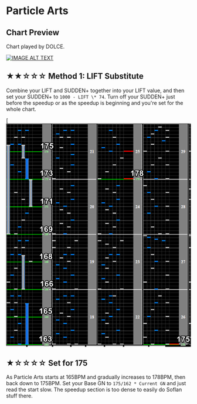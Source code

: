 # Particle Arts

## Chart Preview

Chart played by DOLCE.

[![IMAGE ALT TEXT](http://img.youtube.com/vi/kCyYGf88BT0/0.jpg)](https://youtu.be/kCyYGf88BT0?t=19 "Particle Arts (A) 全国トップ / played by DOLCE. / beatmania IIDX26 Rootage")

## ★★☆☆☆ Method 1: LIFT Substitute

Combine your LIFT and SUDDEN+ together into your LIFT value, and then set your SUDDEN+ to `1000 - LIFT \* 74`. Turn off your SUDDEN+ just before the speedup or as the speedup is beginning and you're set for the whole chart.

[![particle arts speedup](PArts.png "Particle Arts Speedup")

## ★☆☆☆☆ Set for 175

As Particle Arts starts at 165BPM and gradually increases to 178BPM, then back down to 175BPM. Set your Base GN to `175/162 * Current GN` and just read the start slow. The speedup section is too dense to easily do Soflan stuff there.
